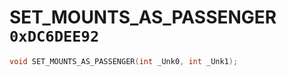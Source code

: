 # SET_MOUNTS_AS_PASSENGER `0xDC6DEE92`

```cpp
void SET_MOUNTS_AS_PASSENGER(int _Unk0, int _Unk1);
```